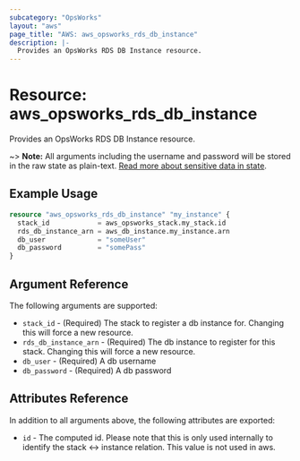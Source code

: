 ```yaml
---
subcategory: "OpsWorks"
layout: "aws"
page_title: "AWS: aws_opsworks_rds_db_instance"
description: |-
  Provides an OpsWorks RDS DB Instance resource.
---
```


# Resource: aws_opsworks_rds_db_instance

Provides an OpsWorks RDS DB Instance resource.

~> **Note:** All arguments including the username and password will be stored in the raw state as plain-text.
[Read more about sensitive data in state](https://www.terraform.io/docs/state/sensitive-data.html).

## Example Usage

```terraform
resource "aws_opsworks_rds_db_instance" "my_instance" {
  stack_id            = aws_opsworks_stack.my_stack.id
  rds_db_instance_arn = aws_db_instance.my_instance.arn
  db_user             = "someUser"
  db_password         = "somePass"
}
```

## Argument Reference

The following arguments are supported:

* `stack_id` - (Required) The stack to register a db instance for. Changing this will force a new resource.
* `rds_db_instance_arn` - (Required) The db instance to register for this stack. Changing this will force a new resource.
* `db_user` - (Required) A db username
* `db_password` - (Required) A db password

## Attributes Reference

In addition to all arguments above, the following attributes are exported:

* `id` - The computed id. Please note that this is only used internally to identify the stack <-> instance relation. This value is not used in aws.
